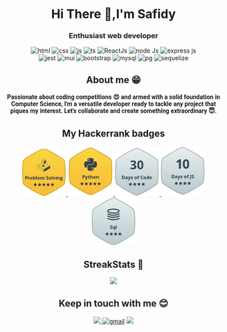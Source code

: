 
<h1 align="center"> Hi There 👋,I'm Safidy </h1>

<h3 align="center">Enthusiast web developer</h3>


<p align="center">
<img src="https://img.shields.io/badge/HTML5-E34F26?style=for-the-badge&logo=html5&logoColor=white" alt="html"/>
<img src="https://img.shields.io/badge/CSS3-1572B6?style=for-the-badge&logo=css3&logoColor=white" alt="css"/>
<img src="https://img.shields.io/badge/JavaScript-323330?style=for-the-badge&logo=javascript&logoColor=F7DF1E" alt="js"/>
<img src="https://img.shields.io/badge/TypeScript-007ACC?style=for-the-badge&logo=typescript&logoColor=white" alt="ts"/>
<img src="https://img.shields.io/badge/React-20232A?style=for-the-badge&logo=react&logoColor=61DAFB" alt="ReactJs"/>
<img src="https://img.shields.io/badge/Node-563D7C?style=for-the-badge&logo=node js&logoColor=white" alt="node Js"/>
<img src="https://img.shields.io/badge/Express.js-000000?style=for-the-badge&logo=express&logoColor=white" alt="express js"/>
<br/>
<img src="https://img.shields.io/badge/Jest-C21325?style=for-the-badge&logo=jest&logoColor=white" alt="jest"/>
<img src="https://img.shields.io/badge/Material%20UI-007FFF?style=for-the-badge&logo=mui&logoColor=white" alt="mui"/>
<img src="https://img.shields.io/badge/Bootstrap-563D7C?style=for-the-badge&logo=bootstrap&logoColor=white" alt="bootstrap"/>
<img src="https://img.shields.io/badge/MySQL-005C84?style=for-the-badge&logo=mysql&logoColor=white" alt="mysql"/>
<img src="https://img.shields.io/badge/PostgreSQL-316192?style=for-the-badge&logo=postgresql&logoColor=white" alt="pg"/>
<img src="https://img.shields.io/badge/Sequelize-rgb(124%2C%20238%2C%20209)?style=for-the-badge&logo=sequelize&logoColor=white" alt="sequelize"/>
</p>

<h2 align="center"> About me &#128513 </h2>

<p style="font-family:Roboto;padding:2px 4px" align="center">
    <b>
        Passionate about coding competitions &#128525; and armed with a solid foundation in Computer Science, 
        I'm a versatile developer ready to tackle any project that piques my interest. 
        Let's collaborate and create something extraordinary &#128519.
    </b>
</p>

<h2 align="center">My Hackerrank badges </h3>

<p align="center">
  <a href="https://www.hackerrank.com/profile/Safidy_RM">
    <img src="assets/Problem Solving Badge.png" alt="My Problem Solving badge on hackerrank"/>
  </a>
  <a href="https://www.hackerrank.com/profile/Safidy_RM">
    <img src="assets/Python Badge.png" alt="My Python badge on hackerrank"/>
  </a>
  <a href="https://www.hackerrank.com/profile/Safidy_RM">
    <img src="assets/30 Days Of Code Badge.png" alt="My 30 Days Of Code badge on hackerrank"/>
  </a>
  <a href="https://www.hackerrank.com/profile/Safidy_RM">
    <img src="assets/10 Days Of JS Badge.png" alt="My 10 Days Of Code badge on hackerrank"/>
  </a>
  <a>
    <img src="assets/SQL Badge.png" alt="My SQL badge on hackerrank"/>
  </a>
</p>

<h2 align="center"> StreakStats 🚀 </h2>

<p align="center">
    <img src="http://github-readme-streak-stats.herokuapp.com?user=SafidyRamaroson&theme=algolia&hide_border=true&date_format=M%20j%5B%2C%20Y%5D&stroke=08EDFF1E&background=020625&ring=1321FE&fire=DD5007"/>
</p>

<h2 align="center"> Keep in touch with me 😊 </h2>
<p align="center">
    <a href="https://facebook.com/Safidy_RM">
    <img src="https://img.shields.io/badge/Gmail-rgb(209%2C%2094%2C%2040)?style=for-the-badge&logo=GMAIL&logoColor=white&labelColor=rgb(209%2C%2094%2C%2040)
    " />
    </a>
    <a href="mailto:safidyramaroson.patrick@gmail.com"><img src="https://img.shields.io/badge/Gmail-D14836?style=for-the-badge&logo=gmail&logoColor=white" alt="gmail"/></a>
    <img src="https://img.shields.io/badge/Facebook-1877F2?style=for-the-badge&logo=facebook&logoColor=white" />
    </a>
</p>

